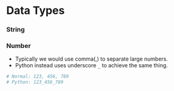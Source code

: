 # Data Types

### String

### Number

*  Typically we would use comma\(,\) to separate large numbers. 
* Python instead uses underscore `_` to achieve the same thing.

```python
# Normal: 123, 456, 789
# Python: 123_456_789
```



